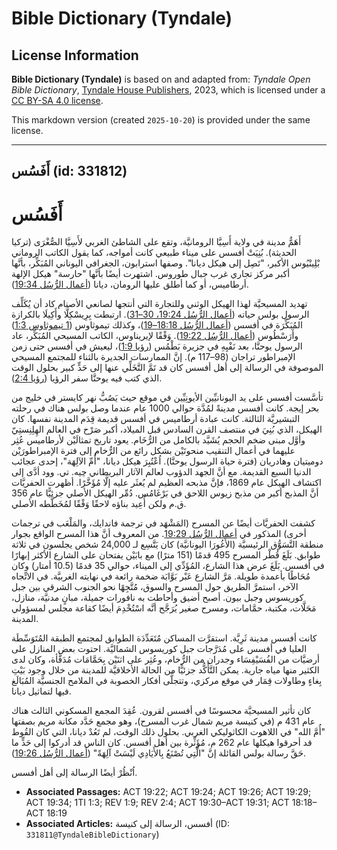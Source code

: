 # Bible Dictionary (Tyndale)

## License Information

**Bible Dictionary (Tyndale)** is based on and adapted from: _Tyndale Open Bible Dictionary_, [Tyndale House Publishers](https://tyndaleopenresources.com/), 2023, which is licensed under a [CC BY-SA 4.0 license](https://creativecommons.org/licenses/by-sa/4.0/legalcode.en).

This markdown version (created `2025-10-20`) is provided under the same license.



--------------------------------

## أَفَسُس (id: 331812)

أَفَسُس
=======

أَهَمُّ مدينة في ولاية أَسِيَّا الرومانيَّة، وتقع على الشاطئ الغربي لأَسِيَّا الصُّغْرَى (تركيا الحديثة). بُنِيَتْ أفسس على ميناء طبيعي كانت أمواجه، كما يقول الكاتب الروماني بْلِينْيُوس الأكبر، "تَصِل إلى هيكل ديانا". وصفها استرابون، الجغرافي اليوناني المُبَكِّر، بأنَّها أكبر مركز تجاري غرب جبال طوروس. اشتهرت أيضًا بأنَّها "حارسة" هيكل الإلهة أرطاميس، أو كما أطلق عليها الرومان، ديانا ([أعمال الرُّسُل 19:34](https://ref.ly/Acts19:34)).

تهديد المسيحيَّة لهذا الهيكل الوثني وللتجارة التي أنتجها لصانعي الأصنام كاد أن يُكَلِّف الرسول بولس حياته ([أعمال الرُّسُل 19:24، 30–31](https://ref.ly/Acts19:24)). ارتبطت بِرِيسْكِلَّا وأَكِيلَا بالكرازة المُبَكِّرَة في أفسس ([أعمال الرُّسُل 18:18–19](https://ref.ly/Acts18:18-Acts18:19))، وكذلك تيموثاوس ([1 تيموثاوس 1:3](https://ref.ly/1Tim1:3)) وأَرَسْطُوس ([أعمال الرُّسُل 19:22](https://ref.ly/Acts19:22)). وَفْقًا لإيريناوس، الكاتب المسيحي المُبَكِّر، عاد الرسول يوحنَّا، بعد نَفْيِهِ في جزيرة بَطْمُس ([رؤيا 1:9](https://ref.ly/Rev1:9))، ليعيش في أفسس حتى زمن الإمبراطور تراجان (98–117 م). إنَّ الممارسات الجديرة بالثناء للمجتمع المسيحي الموصوفة في الرسالة إلى أهل أفسس كان قد تَمَّ التَّخَلِّي عنها إلى حَدٍّ كبير بحلول الوقت الذي كتب فيه يوحنَّا سفر الرؤيا ([رؤيا 2:4](https://ref.ly/Rev2:4)).

تأسَّست أفسس على يد اليونانيِّين الأيونِيِّين في موقع حيث يَصُبُّ نهر كايستر في خليج من بحر إيجة. كانت أفسس مدينةً لمُدَّة حوالي 1000 عام عندما وصل بولس هناك في رحلته التبشيريَّة الثالثة. كانت عبادة أرطاميس في أفسس قديمة قِدَم المدينة نفسها. كان الهيكل، الذي بُنِيَ في منتصف القرن السادس قبل الميلاد، أكبر صَرْح في العالم الهِلِنِستِيّ وأوَّل مبنى ضخم الحجم يُشَيَّد بالكامل من الرُّخَام. يعود تاريخ تمثالَيْن لأرطاميس عُثِر عليهما في أعمال التنقيب منحوتَيْن بشكل رائع من الرُّخام إلى فترة الإمبراطورَيْن دوميتيان وهادريان (فترة حياة الرسول يوحنَّا). اُعْتُبِرَ هيكل ديانا، "أُمِّ الآلِهَة"، إحدى عجائب الدنيا السبع القديمة. مع أنَّ الجهد الدؤوب لعالم الآثار البريطاني چيه. تي. وود أدَّى إلى اكتشاف الهيكل عام 1869، فإنَّ مذبحه العظيم لم يُعثَر عليه إلَّا مُؤَخَّرًا. أظهرت الحفريَّات أنَّ المذبح أكبر من مذبح زيوس اللاحق في بَرْغَامُس. دُمِّر الهيكل الأصلي جزئيًّا عام 356 ق.م ولكن أُعِيد بناؤه لاحقًا وَفْقًا لمُخَطَّطه الأصلي.

كشفت الحفريَّات أيضًا عن المسرح (المَشْهَد في ترجمة فاندايك، والمَلْعَب في ترجمات أخرى) المذكور في [أعمال الرُّسُل 19:29](https://ref.ly/Acts19:29). من المعروف أنَّ هذا المسرح الواقع بجوار منطقة التَّسَوُّق الرئيسيَّة (الأَغُورَا اليونانيَّة) كان يَتَّسِع لـ 24,000 شخص يجلسون في ثلاثة طوابق. بَلَغَ قُطْر المسرح 495 قدمًا (151 مترًا) مع بابَيْن يفتحان على الشارع الأكثر إبهارًا في أفسس. بَلَغَ عرض هذا الشارع، المُؤَدِّي إلى الميناء، حوالي 35 قدمًا (10\.5 أمتار) وكان مُحَاطًا بأعمدة طويلة. مَرَّ الشارع عَبْر بَوَّابَة ضخمة رائعة في نهايته الغربيَّة. في الاتِّجاه الآخر، استمرَّ الطريق حول المسرح والسوق، مُتَّجِهًا نحو الجنوب الشرقي بين جبل كوريسوس وجبل بيون. أصبح أضيق وأحاطت به نافورات جميلة، مبانٍ مدنيَّة، منازل، مَحَلَّات، مكتبة، حمَّامات، ومسرح صغير يُرَجَّح أنَّه اسْتُخْدِمَ أيضًا كقاعة مجلس لمسؤولي المدينة.

كانت أفسس مدينة ثَرِيَّة. استقرَّت المساكن مُتَعَدِّدَة الطوابق لمجتمع الطبقة المُتَوَسِّطَة العليا في أفسس على مُدَرَّجات جبل كوريسوس الشماليَّة. احتوت بعض المنازل على أرضيَّات من الفُسَيْفِسَاء وجدران من الرُّخام، وعُثِر على اثنَيْن بِحَمَّامَات مُدَفَّأة، وكان لدى الكثير منها مياه جارية. يمكن التَّأَكُّد جزئيًّا من الحالة الأخلاقيَّة للمدينة من خلال وجود بَيْتِ بِغاءٍ وطاولات قِمَار في موقع مركزي، وتتجلَّى أفكار الخصوبة في الملامح الجنسيَّة المُبَالَغ فيها لتماثيل ديانا.

كان تأثير المسيحيَّة محسوسًا في أفسس لقرون. عُقِدَ المجمع المسكوني الثالث هناك عام 431 م (في كنيسة مريم شمال غرب المسرح)، وهو مجمع حَدَّد مكانة مريم بصفتها "أُمَّ الله" في اللاهوت الكاثوليكي الغربي. بحلول ذلك الوقت، لم تَعُدْ ديانا، التي كان القُوط قد أحرقوا هيكلها عام 262 م، مُؤَثِّرة بين أهل أفسس. كان الناس قد أدركوا إلى حَدٍّ ما حَقَّ رسالة بولس القائلة إنَّ "الَّتِي تُصْنَعُ بِالأَيَادِي لَيْسَتْ آلِهَةً" ([أعمال الرُّسُل 19:26](https://ref.ly/Acts19:26)).

اُنْظُرْ أيضًا الرسالة إلى أهل أفسس.

* **Associated Passages:** ACT 19:22; ACT 19:24; ACT 19:26; ACT 19:29; ACT 19:34; 1TI 1:3; REV 1:9; REV 2:4; ACT 19:30–ACT 19:31; ACT 18:18–ACT 18:19
* **Associated Articles:** أفسس، الرسالة إلى كنيسة  (ID: `331811@TyndaleBibleDictionary`)

